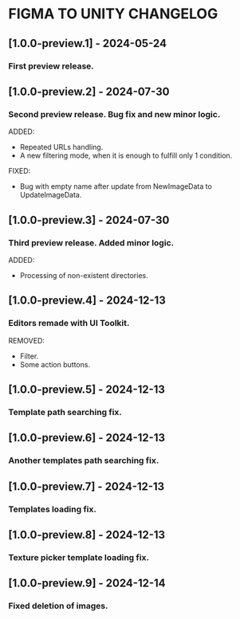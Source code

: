 ﻿# FIGMA TO UNITY CHANGELOG

## [1.0.0-preview.1] - 2024-05-24
### First preview release.

## [1.0.0-preview.2] - 2024-07-30
### Second preview release. Bug fix and new minor logic.

ADDED: 
- Repeated URLs handling.
- A new filtering mode, when it is enough to fulfill only 1 condition.

FIXED:
- Bug with empty name after update from NewImageData to UpdateImageData.

## [1.0.0-preview.3] - 2024-07-30
### Third preview release. Added minor logic.

ADDED:
- Processing of non-existent directories.

## [1.0.0-preview.4] - 2024-12-13
### Editors remade with UI Toolkit.

REMOVED:
- Filter.
- Some action buttons.

## [1.0.0-preview.5] - 2024-12-13
### Template path searching fix.

## [1.0.0-preview.6] - 2024-12-13
### Another templates path searching fix.

## [1.0.0-preview.7] - 2024-12-13
### Templates loading fix.

## [1.0.0-preview.8] - 2024-12-13
### Texture picker template loading fix.

## [1.0.0-preview.9] - 2024-12-14
### Fixed deletion of images.